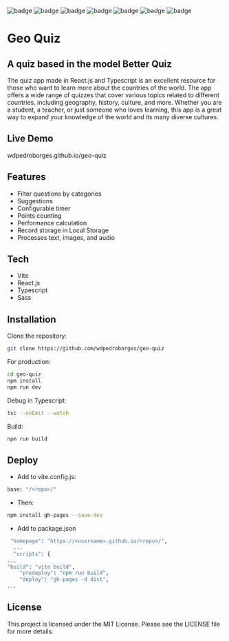 ![badge](https://img.shields.io/github/watchers/wdpedroborges/geo-quiz?style=social)
![badge](https://img.shields.io/github/stars/wdpedroborges/geo-quiz?style=social)
![badge](https://img.shields.io/github/license/wdpedroborges/geo-quiz)
![badge](https://img.shields.io/badge/powered%20by-vite-blue)
![badge](https://img.shields.io/badge/powered%20by-react.js-blue)
![badge](https://img.shields.io/badge/powered%20by-typescript-blue)
![badge](https://img.shields.io/badge/powered%20by-sass.js-blue)

# Geo Quiz
## A quiz based in the model Better Quiz

The quiz app made in React.js and Typescript is an excellent resource for those who want to learn more about the countries of the world. The app offers a wide range of quizzes that cover various topics related to different countries, including geography, history, culture, and more. Whether you are a student, a teacher, or just someone who loves learning, this app is a great way to expand your knowledge of the world and its many diverse cultures.

## Live Demo

wdpedroborges.github.io/geo-quiz

## Features

- Filter questions by categories
- Suggestions
- Configurable timer
- Points counting
- Performance calculation
- Record storage in Local Storage
- Processes text, images, and audio

## Tech

- Vite
- React.js
- Typescript
- Sass

## Installation

Clone the repository:

```bash
git clone https://github.com/wdpedroborges/geo-quiz
```

For production:

```sh
cd geo-quiz
npm install
npm run dev
```

Debug in Typescript:

```bash
tsc --noEmit --watch
```

Build:

```bash
npm run build
```

## Deploy

- Add to vite.config.js:

```bash
base: "/<repo>/"
```

- Then:

```bash
npm install gh-pages --save-dev
```

- Add to package.json

```bash
 "homepage": "https://<username>.github.io/<repo>/",
  ...
  "scripts": {
...
"build": "vite build",
    "predeploy": "npm run build",
    "deploy": "gh-pages -d dist",
...
```

## License

This project is licensed under the MIT License. Please see the LICENSE file for more details.